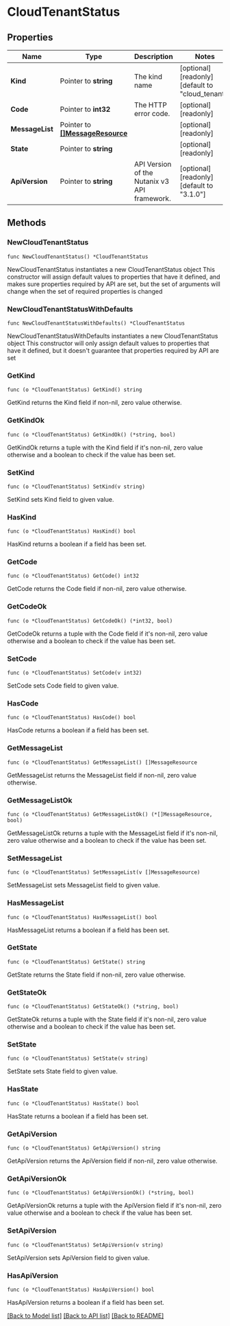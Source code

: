 # CloudTenantStatus

## Properties

Name | Type | Description | Notes
------------ | ------------- | ------------- | -------------
**Kind** | Pointer to **string** | The kind name | [optional] [readonly] [default to "cloud_tenant"]
**Code** | Pointer to **int32** | The HTTP error code. | [optional] [readonly] 
**MessageList** | Pointer to [**[]MessageResource**](MessageResource.md) |  | [optional] [readonly] 
**State** | Pointer to **string** |  | [optional] [readonly] 
**ApiVersion** | Pointer to **string** | API Version of the Nutanix v3 API framework. | [optional] [readonly] [default to "3.1.0"]

## Methods

### NewCloudTenantStatus

`func NewCloudTenantStatus() *CloudTenantStatus`

NewCloudTenantStatus instantiates a new CloudTenantStatus object
This constructor will assign default values to properties that have it defined,
and makes sure properties required by API are set, but the set of arguments
will change when the set of required properties is changed

### NewCloudTenantStatusWithDefaults

`func NewCloudTenantStatusWithDefaults() *CloudTenantStatus`

NewCloudTenantStatusWithDefaults instantiates a new CloudTenantStatus object
This constructor will only assign default values to properties that have it defined,
but it doesn't guarantee that properties required by API are set

### GetKind

`func (o *CloudTenantStatus) GetKind() string`

GetKind returns the Kind field if non-nil, zero value otherwise.

### GetKindOk

`func (o *CloudTenantStatus) GetKindOk() (*string, bool)`

GetKindOk returns a tuple with the Kind field if it's non-nil, zero value otherwise
and a boolean to check if the value has been set.

### SetKind

`func (o *CloudTenantStatus) SetKind(v string)`

SetKind sets Kind field to given value.

### HasKind

`func (o *CloudTenantStatus) HasKind() bool`

HasKind returns a boolean if a field has been set.

### GetCode

`func (o *CloudTenantStatus) GetCode() int32`

GetCode returns the Code field if non-nil, zero value otherwise.

### GetCodeOk

`func (o *CloudTenantStatus) GetCodeOk() (*int32, bool)`

GetCodeOk returns a tuple with the Code field if it's non-nil, zero value otherwise
and a boolean to check if the value has been set.

### SetCode

`func (o *CloudTenantStatus) SetCode(v int32)`

SetCode sets Code field to given value.

### HasCode

`func (o *CloudTenantStatus) HasCode() bool`

HasCode returns a boolean if a field has been set.

### GetMessageList

`func (o *CloudTenantStatus) GetMessageList() []MessageResource`

GetMessageList returns the MessageList field if non-nil, zero value otherwise.

### GetMessageListOk

`func (o *CloudTenantStatus) GetMessageListOk() (*[]MessageResource, bool)`

GetMessageListOk returns a tuple with the MessageList field if it's non-nil, zero value otherwise
and a boolean to check if the value has been set.

### SetMessageList

`func (o *CloudTenantStatus) SetMessageList(v []MessageResource)`

SetMessageList sets MessageList field to given value.

### HasMessageList

`func (o *CloudTenantStatus) HasMessageList() bool`

HasMessageList returns a boolean if a field has been set.

### GetState

`func (o *CloudTenantStatus) GetState() string`

GetState returns the State field if non-nil, zero value otherwise.

### GetStateOk

`func (o *CloudTenantStatus) GetStateOk() (*string, bool)`

GetStateOk returns a tuple with the State field if it's non-nil, zero value otherwise
and a boolean to check if the value has been set.

### SetState

`func (o *CloudTenantStatus) SetState(v string)`

SetState sets State field to given value.

### HasState

`func (o *CloudTenantStatus) HasState() bool`

HasState returns a boolean if a field has been set.

### GetApiVersion

`func (o *CloudTenantStatus) GetApiVersion() string`

GetApiVersion returns the ApiVersion field if non-nil, zero value otherwise.

### GetApiVersionOk

`func (o *CloudTenantStatus) GetApiVersionOk() (*string, bool)`

GetApiVersionOk returns a tuple with the ApiVersion field if it's non-nil, zero value otherwise
and a boolean to check if the value has been set.

### SetApiVersion

`func (o *CloudTenantStatus) SetApiVersion(v string)`

SetApiVersion sets ApiVersion field to given value.

### HasApiVersion

`func (o *CloudTenantStatus) HasApiVersion() bool`

HasApiVersion returns a boolean if a field has been set.


[[Back to Model list]](../README.md#documentation-for-models) [[Back to API list]](../README.md#documentation-for-api-endpoints) [[Back to README]](../README.md)


